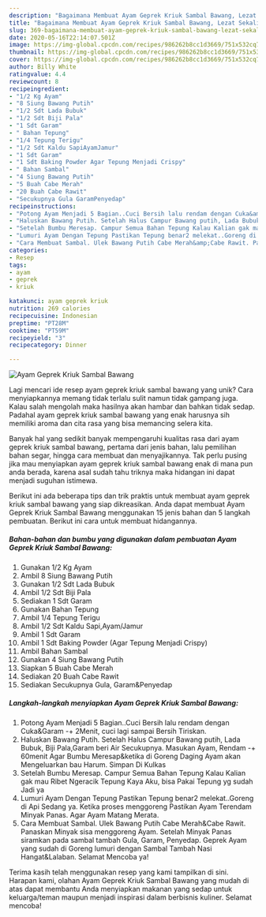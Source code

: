 ```yaml
---
description: "Bagaimana Membuat Ayam Geprek Kriuk Sambal Bawang, Lezat Sekali"
title: "Bagaimana Membuat Ayam Geprek Kriuk Sambal Bawang, Lezat Sekali"
slug: 369-bagaimana-membuat-ayam-geprek-kriuk-sambal-bawang-lezat-sekali
date: 2020-05-16T22:14:07.501Z
image: https://img-global.cpcdn.com/recipes/986262b8cc1d3669/751x532cq70/ayam-geprek-kriuk-sambal-bawang-foto-resep-utama.jpg
thumbnail: https://img-global.cpcdn.com/recipes/986262b8cc1d3669/751x532cq70/ayam-geprek-kriuk-sambal-bawang-foto-resep-utama.jpg
cover: https://img-global.cpcdn.com/recipes/986262b8cc1d3669/751x532cq70/ayam-geprek-kriuk-sambal-bawang-foto-resep-utama.jpg
author: Billy White
ratingvalue: 4.4
reviewcount: 8
recipeingredient:
- "1/2 Kg Ayam"
- "8 Siung Bawang Putih"
- "1/2 Sdt Lada Bubuk"
- "1/2 Sdt Biji Pala"
- "1 Sdt Garam"
- " Bahan Tepung"
- "1/4 Tepung Terigu"
- "1/2 Sdt Kaldu SapiAyamJamur"
- "1 Sdt Garam"
- "1 Sdt Baking Powder Agar Tepung Menjadi Crispy"
- " Bahan Sambal"
- "4 Siung Bawang Putih"
- "5 Buah Cabe Merah"
- "20 Buah Cabe Rawit"
- "Secukupnya Gula GaramPenyedap"
recipeinstructions:
- "Potong Ayam Menjadi 5 Bagian..Cuci Bersih lalu rendam dengan Cuka&amp;Garam -+ 2Menit, cuci lagi sampai Bersih Tiriskan."
- "Haluskan Bawang Putih. Setelah Halus Campur Bawang putih, Lada Bubuk, Biji Pala,Garam beri Air Secukupnya. Masukan Ayam, Rendam -+ 60menit Agar Bumbu Meresap&amp;ketika di Goreng Daging Ayam akan Mengeluarkan bau Harum. Simpan Di Kulkas"
- "Setelah Bumbu Meresap. Campur Semua Bahan Tepung Kalau Kalian gak mau Ribet Ngeracik Tepung Kaya Aku, bisa Pakai Tepung yg sudah Jadi ya"
- "Lumuri Ayam Dengan Tepung Pastikan Tepung benar2 melekat..Goreng di Api Sedang ya. Ketika proses menggoreng Pastikan Ayam Terendam Minyak Panas. Agar Ayam Matang Merata."
- "Cara Membuat Sambal. Ulek Bawang Putih Cabe Merah&amp;Cabe Rawit. Panaskan Minyak sisa menggoreng Ayam. Setelah Minyak Panas siramkan pada sambal tambah Gula, Garam, Penyedap. Geprek Ayam yang sudah di Goreng lumuri dengan Sambal Tambah Nasi Hangat&amp;Lalaban. Selamat Mencoba ya!"
categories:
- Resep
tags:
- ayam
- geprek
- kriuk

katakunci: ayam geprek kriuk 
nutrition: 269 calories
recipecuisine: Indonesian
preptime: "PT28M"
cooktime: "PT59M"
recipeyield: "3"
recipecategory: Dinner

---
```



![Ayam Geprek Kriuk Sambal Bawang](https://img-global.cpcdn.com/recipes/986262b8cc1d3669/751x532cq70/ayam-geprek-kriuk-sambal-bawang-foto-resep-utama.jpg)

Lagi mencari ide resep ayam geprek kriuk sambal bawang yang unik? Cara menyiapkannya memang tidak terlalu sulit namun tidak gampang juga. Kalau salah mengolah maka hasilnya akan hambar dan bahkan tidak sedap. Padahal ayam geprek kriuk sambal bawang yang enak harusnya sih memiliki aroma dan cita rasa yang bisa memancing selera kita.

Banyak hal yang sedikit banyak mempengaruhi kualitas rasa dari ayam geprek kriuk sambal bawang, pertama dari jenis bahan, lalu pemilihan bahan segar, hingga cara membuat dan menyajikannya. Tak perlu pusing jika mau menyiapkan ayam geprek kriuk sambal bawang enak di mana pun anda berada, karena asal sudah tahu triknya maka hidangan ini dapat menjadi suguhan istimewa.




Berikut ini ada beberapa tips dan trik praktis untuk membuat ayam geprek kriuk sambal bawang yang siap dikreasikan. Anda dapat membuat Ayam Geprek Kriuk Sambal Bawang menggunakan 15 jenis bahan dan 5 langkah pembuatan. Berikut ini cara untuk membuat hidangannya.

<!--inarticleads1-->

##### Bahan-bahan dan bumbu yang digunakan dalam pembuatan Ayam Geprek Kriuk Sambal Bawang:

1. Gunakan 1/2 Kg Ayam
1. Ambil 8 Siung Bawang Putih
1. Gunakan 1/2 Sdt Lada Bubuk
1. Ambil 1/2 Sdt Biji Pala
1. Sediakan 1 Sdt Garam
1. Gunakan  Bahan Tepung
1. Ambil 1/4 Tepung Terigu
1. Ambil 1/2 Sdt Kaldu Sapi,Ayam/Jamur
1. Ambil 1 Sdt Garam
1. Ambil 1 Sdt Baking Powder (Agar Tepung Menjadi Crispy)
1. Ambil  Bahan Sambal
1. Gunakan 4 Siung Bawang Putih
1. Siapkan 5 Buah Cabe Merah
1. Sediakan 20 Buah Cabe Rawit
1. Sediakan Secukupnya Gula, Garam&amp;Penyedap




<!--inarticleads2-->

##### Langkah-langkah menyiapkan Ayam Geprek Kriuk Sambal Bawang:

1. Potong Ayam Menjadi 5 Bagian..Cuci Bersih lalu rendam dengan Cuka&amp;Garam -+ 2Menit, cuci lagi sampai Bersih Tiriskan.
1. Haluskan Bawang Putih. Setelah Halus Campur Bawang putih, Lada Bubuk, Biji Pala,Garam beri Air Secukupnya. Masukan Ayam, Rendam -+ 60menit Agar Bumbu Meresap&amp;ketika di Goreng Daging Ayam akan Mengeluarkan bau Harum. Simpan Di Kulkas
1. Setelah Bumbu Meresap. Campur Semua Bahan Tepung Kalau Kalian gak mau Ribet Ngeracik Tepung Kaya Aku, bisa Pakai Tepung yg sudah Jadi ya
1. Lumuri Ayam Dengan Tepung Pastikan Tepung benar2 melekat..Goreng di Api Sedang ya. Ketika proses menggoreng Pastikan Ayam Terendam Minyak Panas. Agar Ayam Matang Merata.
1. Cara Membuat Sambal. Ulek Bawang Putih Cabe Merah&amp;Cabe Rawit. Panaskan Minyak sisa menggoreng Ayam. Setelah Minyak Panas siramkan pada sambal tambah Gula, Garam, Penyedap. Geprek Ayam yang sudah di Goreng lumuri dengan Sambal Tambah Nasi Hangat&amp;Lalaban. Selamat Mencoba ya!




Terima kasih telah menggunakan resep yang kami tampilkan di sini. Harapan kami, olahan Ayam Geprek Kriuk Sambal Bawang yang mudah di atas dapat membantu Anda menyiapkan makanan yang sedap untuk keluarga/teman maupun menjadi inspirasi dalam berbisnis kuliner. Selamat mencoba!
